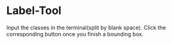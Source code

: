 # Label-Tool
Input the classes in the terminal(split by blank space). Click the corresponding button once you finish a bounding box.
